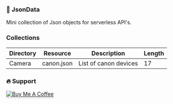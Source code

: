 ### 💾 JsonData

Mini collection of Json objects for serverless API's.


### Collections

| Directory | Resource | Description | Length |
| --- | -- | ----------- | -- |
| Camera | canon.json | List of canon devices | 17


### 🔥 Support 

<a href="https://www.buymeacoffee.com/anastasxgr" target="_blank"><img src="https://www.buymeacoffee.com/assets/img/custom_images/yellow_img.png" alt="Buy Me A Coffee" style="box-shadow: 0px 3px 2px 0px rgba(190, 190, 190, 0.5) !important;-webkit-box-shadow: 0px 3px 2px 0px rgba(190, 190, 190, 0.5) !important;" ></a>
